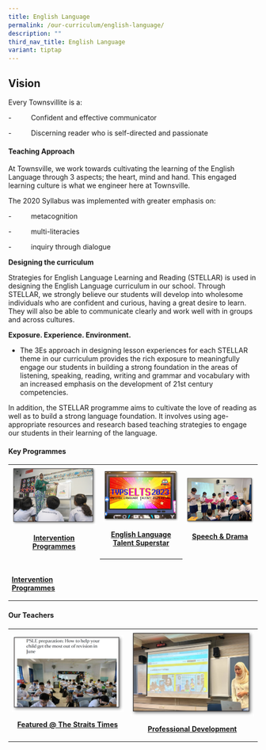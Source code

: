 ```yaml
---
title: English Language
permalink: /our-curriculum/english-language/
description: ""
third_nav_title: English Language
variant: tiptap
---
```

<h2>Vision</h2>
<p>Every Townsvillite is a:</p>
<p>-&nbsp;&nbsp;&nbsp;&nbsp;&nbsp;&nbsp;&nbsp;&nbsp;&nbsp; Confident and
effective communicator</p>
<p>-&nbsp;&nbsp;&nbsp;&nbsp;&nbsp;&nbsp;&nbsp;&nbsp;&nbsp; Discerning reader
who is self-directed and passionate</p>
<h4>Teaching Approach</h4>
<p>At Townsville, we work towards cultivating the learning of the English
Language through 3 aspects; the heart, mind and hand. This engaged learning
culture is what we engineer here at Townsville.</p>
<p>The 2020 Syllabus was implemented with greater emphasis on:</p>
<p>-&nbsp;&nbsp;&nbsp;&nbsp;&nbsp;&nbsp;&nbsp;&nbsp;&nbsp; metacognition</p>
<p>-&nbsp;&nbsp;&nbsp;&nbsp;&nbsp;&nbsp;&nbsp;&nbsp;&nbsp; multi-literacies</p>
<p>-&nbsp;&nbsp;&nbsp;&nbsp;&nbsp;&nbsp;&nbsp;&nbsp;&nbsp; inquiry through
dialogue</p>
<p><strong>Designing the curriculum</strong>
</p>
<p>Strategies for English Language Learning and Reading (STELLAR) is used
in designing the English Language curriculum in our school. Through STELLAR,
we strongly believe our students will develop into wholesome individuals
who are confident and curious, having a great desire to learn. They will
also be able to communicate clearly and work well with in groups and across
cultures.</p>
<p><strong>Exposure. Experience. Environment.</strong>
</p>
<ul data-tight="true" class="tight">
<li>
<p>The 3Es approach in designing lesson experiences for each STELLAR theme
in our curriculum provides the rich exposure to meaningfully engage our
students in building a strong foundation in the areas of listening, speaking,
reading, writing and grammar and vocabulary with an increased emphasis
on the development of 21st century competencies.</p>
</li>
</ul>
<p>In addition, the STELLAR programme aims to cultivate the love of reading
as well as to build a strong language foundation. It involves using age-appropriate
resources and research based teaching strategies to engage our students
in their learning of the language.</p>
<h4>Key Programmes</h4>
<table style="minWidth: 75px">
<colgroup>
<col>
<col>
<col>
</colgroup>
<tbody>
<tr>
<th rowspan="1" colspan="1"><a class="isomer-image-wrapper" href="/our-curriculum/english-language/intervention-programmes/"><img style="width: 100%" height="auto" width="100%" alt="" src="/images/English/engintervention.png"></a>
<p><a href="/our-curriculum/english-language/intervention-programmes/" rel="noopener noreferrer nofollow" target="_blank">Intervention Programmes</a>
</p>
</th>
<th rowspan="1" colspan="1"><a class="isomer-image-wrapper" href="/our-curriculum/english-language/elts/"><img style="width: 100%" height="auto" width="100%" alt="" src="/images/English/engELTS2023.png"></a>
<p><a href="/our-curriculum/english-language/elts/" rel="noopener noreferrer nofollow" target="_blank">English Language Talent Superstar</a>
</p>
</th>
<th rowspan="1" colspan="1"><a class="isomer-image-wrapper" href="/our-curriculum/english-language/speech-and-drama/"><img style="width: 100%" height="auto" width="100%" alt="" src="/images/English/engspeech.png"></a>
<p><a href="/our-curriculum/english-language/speech-and-drama/" rel="noopener noreferrer nofollow" target="_blank">Speech &amp; Drama</a>
</p>
</th>
</tr>
<tr>
<td rowspan="1" colspan="1"><a class="isomer-image-wrapper" href="/our-curriculum/english-language/intervention-programmes/"><img style="width: 100%" height="auto" width="100%" alt="" src="/images/English/enginternational.png"></a>
<p><strong><a href="/our-curriculum/english-language/intervention-programmes/" rel="noopener noreferrer nofollow" target="_blank">Intervention Programmes</a></strong>
</p>
</td>
<th rowspan="1" colspan="1">
<p></p>
</th>
<td rowspan="1" colspan="1">
<p></p>
</td>
</tr>
</tbody>
</table>
<h4>Our Teachers</h4>
<table style="minWidth: 50px">
<colgroup>
<col>
<col>
</colgroup>
<tbody>
<tr>
<th rowspan="1" colspan="1"><a class="isomer-image-wrapper" href="/our-curriculum/english-language/featured-straits-times/"><img style="width: 100%" height="auto" width="100%" alt="" src="/images/English/engfeatured.png"></a>
<p><a href="/our-curriculum/english-language/featured-straits-times/" rel="noopener noreferrer nofollow" target="_blank">Featured @ The Straits Times</a>
</p>
</th>
<th rowspan="1" colspan="1"><a class="isomer-image-wrapper" href="/our-curriculum/english-language/professional-development/"><img style="width: 100%;" height="auto" width="100%" alt="" src="/images/English/engphoto10.png"></a>
<p><a href="/our-curriculum/english-language/professional-development/" rel="noopener noreferrer nofollow" target="_blank">Professional Development</a>
</p>
</th>
</tr>
</tbody>
</table>
<p></p>